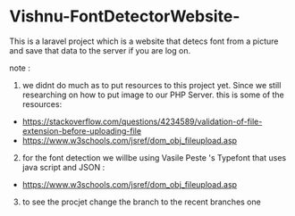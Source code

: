 # Vishnu-FontDetectorWebsite-
This is a laravel project which is a website that detecs font from a picture and save that data to the server if you are log on.

note : 
1. we didnt do much as to put resources to this project yet. Since we still researching on how to put image to our PHP Server. this is some of the resources:
 - https://stackoverflow.com/questions/4234589/validation-of-file-extension-before-uploading-file
 - https://www.w3schools.com/jsref/dom_obj_fileupload.asp
2. for the font detection we willbe using Vasile Peste 's Typefont that uses java script and JSON :
 - https://www.w3schools.com/jsref/dom_obj_fileupload.asp
3. to see the procjet change the branch to the recent branches one
